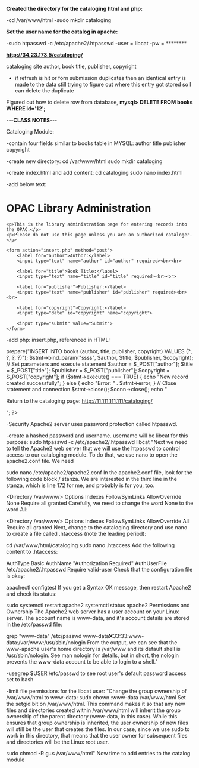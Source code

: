 **Created the directory for the cataloging html and php:**

 -cd /var/www/html
 -sudo mkdir cataloging


**Set the user name for the catalog in apache:**

 -sudo htpasswd -c /etc/apache2/.htpasswd 
 -user = libcat
 -pw = ********


**http://34.23.173.5/cataloging/**

cataloging site
author, book title, publisher, copyright
- if refresh is hit or forn submission duplicates then an identical entry is made to the data
still trying to figure out where this entry got stored so I can delete the duplicate

Figured out how to delete row from database, **mysql> DELETE FROM books WHERE id='12';**



---**CLASS NOTES**---

Cataloging Module:


-contain four fields similar to books table in MYSQL:
author
title
publisher
copyright

-create new directory:
cd /var/www/html
sudo mkdir cataloging

-create index.html and add content:
cd cataloging
sudo nano index.html

-add below text:
<!DOCTYPE html>
<html>
<head>
    <title>Enter Records</title>
</head>
<body>
    <h1>OPAC Library Administration</h1>

    <p>This is the library administration page for entering records into the OPAC.</p>
    <p>Please do not use this page unless you are an authorized cataloger.</p>

    <form action="insert.php" method="post">
        <label for="author">Author:</label>
        <input type="text" name="author" id="author" required><br><br>

        <label for="title">Book Title:</label>
        <input type="text" name="title" id="title" required><br><br>

        <label for="publisher">Publisher:</label>
        <input type="text" name="publisher" id="publisher" required><br><br>

        <label for="copyright">Copyright:</label>
        <input type="date" id="copyright" name="copyright">

        <input type="submit" value="Submit">
    </form>
</body>
</html>

-add php:
insert.php, referenced in HTML:

<?php

// Load MySQL credentials
require_once '../login.php';

// Establish connection
$conn = mysqli_connect($db_hostname, $db_username, $db_password) or
  die("Unable to connect");

// Open database
mysqli_select_db($conn, $db_database) or
  die("Could not open database '$db_database'");

// Prepare and bind SQL statement
$stmt = $conn->prepare("INSERT INTO books (author, title, publisher, copyright) VALUES (?, ?, ?, ?)");
$stmt->bind_param("ssss", $author, $title, $publisher, $copyright);

// Set parameters and execute statement
$author = $_POST["author"];
$title = $_POST["title"];
$publisher = $_POST["publisher"];
$copyright = $_POST["copyright"];

if ($stmt->execute() === TRUE) {
    echo "New record created successfully";
} else {
    echo "Error: " . $stmt->error;
}

// Close statement and connection
$stmt->close();
$conn->close();

echo "<p>Return to the cataloging page: <a href='http://11.111.111.111/cataloging/'>http://11.111.111.111/cataloging/</a></p>";
?>

-Security
Apache2 server uses password protection called htpasswd.

-create a hashed password and username. username will be libcat for this purpose:
sudo htpasswd -c /etc/apache2/.htpasswd libcat
"Next we need to tell the Apache2 web server that we will use the htpasswd to control access to our cataloging module. To do that, we use nano to open the apache2.conf file. We need

sudo nano /etc/apache2/apache2.conf
In the apache2.conf file, look for the following code block / stanza. We are interested in the third line in the stanza, which is line 172 for me, and probably is for you, too.

<Directory /var/www/>
  Options Indexes FollowSymLinks
  AllowOverride None
  Require all granted
</Directory>
Carefully, we need to change the word None to the word All:

<Directory /var/www/>
  Options Indexes FollowSymLinks
  AllowOverride All
  Require all granted
</Directory>
Next, change to the cataloging directory and use nano to create a file called .htaccess (note the leading period):

cd /var/www/html/cataloging
sudo nano .htaccess
Add the following content to .htaccess:

AuthType Basic
AuthName "Authorization Required"
AuthUserFile /etc/apache2/.htpasswd
Require valid-user
Check that the configuration file is okay:

apachectl configtest
If you get a Syntax OK message, then restart Apache2 and check its status:

sudo systemctl restart apache2
systemctl status apache2
Permissions and Ownership
The Apache2 web server has a user account on your Linux server. The account name is www-data, and it's account details are stored in the /etc/passwd file:

grep "www-data" /etc/passwd
www-data:x:33:33:www-data:/var/www:/usr/sbin/nologin
From the output, we can see that the www-apache user's home directory is /var/www and its default shell is /usr/sbin/nologin. See man nologin for details, but in short, the nologin prevents the www-data account to be able to login to a shell."

-usegrep $USER /etc/passwd to see root user's default password access set to bash

-limit file permissions for the libcat user:
"Change the group ownership of /var/www/html to www-data:
sudo chown :www-data /var/www/html
Set the setgid bit on /var/www/html. This command makes it so that any new files and directories created within /var/www/html will inherit the group ownership of the parent directory (www-data, in this case). While this ensures that group ownership is inherited, the user ownership of new files will still be the user that creates the files. In our case, since we use sudo to work in this directory, that means that the user owner for subsequent files and directories will be the Linux root user.

sudo chmod -R g+s /var/www/html"
Now time to add entries to the catalog module



